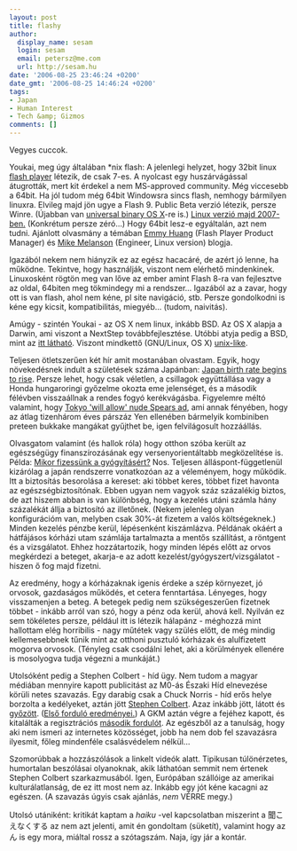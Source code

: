 ```yaml
---
layout: post
title: flashy
author:
  display_name: sesam
  login: sesam
  email: petersz@me.com
  url: http://sesam.hu
date: '2006-08-25 23:46:24 +0200'
date_gmt: '2006-08-25 14:46:24 +0200'
tags:
- Japan
- Human Interest
- Tech &amp; Gizmos
comments: []
---
```


Vegyes cuccok.

Youkai, meg úgy általában *nix flash: A jelenlegi helyzet, hogy 32bit linux [flash player](http://www.adobe.com/shockwave/download/download.cgi?P1_Prod_Version=ShockwaveFlash) létezik, de csak 7-es. A nyolcast egy huszárvágással átugrották, mert kit érdekel a nem MS-approved community. Még viccesebb a 64bit. Ha jól tudom még 64bit Windowsra sincs flash, nemhogy bármilyen linuxra. Elvileg majd jön ugye a Flash 9. Public Beta verzió létezik, persze Winre. (Újabban van [universal binary OS X](http://weblogs.macromedia.com/emmy/archives/2006/08/announcing_flas.cfm)-re is.) [Linux verzió majd 2007-ben.](http://weblogs.macromedia.com/emmy/archives/2006/05/yes_virginia_th.cfm) (Konkrétum persze zéró...) Hogy 64bit lesz-e egyáltalán, azt nem tudni. Ajánlott olvasmány a témában [Emmy Huang](http://weblogs.macromedia.com/emmy) (Flash Player Product Manager) és [Mike Melanson](http://blogs.adobe.com/penguin.swf) (Engineer, Linux version) blogja.

Igazából nekem nem hiányzik ez az egész hacacáré, de azért jó lenne, ha működne. Tekintve, hogy használják, viszont nem elérhető mindenkinek. Linuxosként rögtön meg van lőve az ember amint Flash 8-ra van fejlesztve az oldal, 64biten meg tökmindegy mi a rendszer... Igazából az a zavar, hogy ott is van flash, ahol nem kéne, pl site navigáció, stb. Persze gondolkodni is kéne egy kicsit, kompatibilitás, miegyéb... (tudom, naivitás).

Amúgy - szintén Youkai - az OS X nem linux, inkább BSD. Az OS X alapja a Darwin, ami viszont a NextStep továbbfejlesztése. Utóbbi atyja pedig a BSD, mint az [itt látható](http://en.wikipedia.org/wiki/Image:Unix.png). Viszont mindkettő (GNU/Linux, OS X) [unix-like](http://en.wikipedia.org/wiki/Unix-like).

Teljesen ötletszerűen két hír amit mostanában olvastam. Egyik, hogy növekedésnek indult a születések száma Japánban: [Japan birth rate begins to rise](http://news.bbc.co.uk/2/hi/asia-pacific/5273282.stm). Persze lehet, hogy csak véletlen, a csillagok együttállása vagy a Honda hungaroringi győzelme okozta eme jelenséget, és a második félévben visszaállnak a rendes fogyó kerékvágásba. Figyelemre méltó valamint, hogy [Tokyo 'will allow' nude Spears ad](http://news.bbc.co.uk/2/hi/entertainment/5280910.stm), ami annak fényében, hogy az átlag tizenhárom éves párszáz Yen ellenében bármelyik kombiniben preteen bukkake mangákat gyűjthet be, igen felvilágosult hozzáállás.

Olvasgatom valamint (és hallok róla) hogy otthon szóba került az egészségügy finanszírozásának egy versenyorientáltabb megközelítése is. Példa: [Mikor fizessünk a gyógyításért?](http://www.nol.hu/cikk/415052) Nos. Teljesen álláspont-függetlenül kizárólag a japán rendszerre vonatkozóan az a véleményem, hogy működik. Itt a biztosítás besorolása a kereset: aki többet keres, többet fizet havonta az egészségbiztosítónak. Ebben ugyan nem vagyok száz százalékig biztos, de azt hiszem abban is van különbség, hogy a kezelés utáni számla hány százalékát állja a biztosító az illetőnek. (Nekem jelenleg olyan konfigurációm van, melyben csak 30%-át fizetem a valós költségeknek.) Minden kezelés pénzbe kerül, lépésenként kiszámlázva. Példának okáért a hátfájásos kórházi utam számlája tartalmazta a mentős szállítást, a röntgent és a vizsgálatot. Ehhez hozzátartozik, hogy minden lépés előtt az orvos megkérdezi a beteget, akarja-e az adott kezelést/gyógyszert/vizsgálatot - hiszen ő fog majd fizetni.

Az eredmény, hogy a kórházaknak igenis érdeke a szép környezet, jó orvosok, gazdaságos működés, et cetera fenntartása. Lényeges, hogy visszamenjen a beteg. A betegek pedig nem szükségeszerűen fizetnek többet - inkább arról van szó, hogy a pénz oda kerül, ahová kell. Nyilván ez sem tökéletes persze, például itt is létezik hálapánz - méghozzá mint hallottam elég horribilis - nagy műtétek vagy szülés előtt, de még mindig kellemesebbnek tűnik mint az otthoni pusztuló kórházak és alulfizetett mogorva orvosok. (Tényleg csak csodálni lehet, aki a körülmények ellenére is mosolyogva tudja végezni a munkáját.)

Utolsóként pedig a Stephen Colbert - híd ügy. Nem tudom a magyar médiában mennyire kapott publicitást az M0-ás Északi Híd elnevezése körüli netes szavazás. Egy darabig csak a Chuck Norris - híd erős helye borzolta a kedélyeket, aztán jött [Stephen Colbert](http://www.youtube.com/watch?v=muZPBPh_zdc). Azaz inkább jött, látott és [győzött](http://www.youtube.com/watch?v=V6AgkVi6jek). ([Első forduló eredményei.](http://www.m0hid.gov.hu/elsofordulo)) A GKM aztán végre a fejéhez kapott, és kitalálták a regisztrációs [második fordulót](http://www.m0hid.gov.hu/szavazas). Az egészből az a tanulság, hogy aki nem ismeri az internetes közösséget, jobb ha nem dob fel szavazásra ilyesmit, főleg mindenféle csalásvédelem nélkül...

Szomorúbbak a hozzászólások a linkelt videók alatt. Tipikusan túlönérzetes, humortalan beszólásai olyanoknak, akik láthatóan semmit nem értenek Stephen Colbert szarkazmusából. Igen, Európában szállóige az amerikai kulturálatlanság, de ez itt most nem az. Inkább egy jót kéne kacagni az egészen. (A szavazás úgyis csak ajánlás, _nem_ VÉRRE megy.)

Utolsó utániként: kritikát kaptam a _haiku_ -vel kapcsolatban miszerint a 聞こえなくする az nem azt jelenti, amit én gondoltam (süketít), valamint hogy az ん is egy mora, miáltal rossz a szótagszám. Naja, így jár a kontár.
